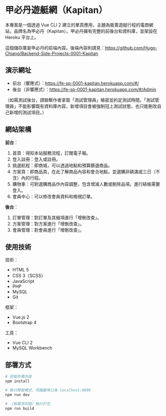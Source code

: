 # 甲必丹遊艇網（Kapitan）

本專案是一個透過 Vue CLI 2 建立的單頁應用，主題為販賣遊艇行程的電商網站，品牌名為甲必丹（Kapitan）。甲必丹擁有完整的前後台和資料庫，並架設在 Heroku 平台上。

這個儲存庫是甲必丹的前端內容。後端內容則請見：https://github.com/Hugo-Chiang/Backend-Side-Projects-0001-Kapitan

## 演示網址

* 前台（響應式）：https://fe-sp-0001-kapitan.herokuapp.com/#/
* 後台（非響應式）：https://fe-sp-0001-kapitan.herokuapp.com/#/Admin

（如需測試後台，請聯繫作者拿取「測試管理員」帳密並約定測試時間。「測試管理員」不能影響既有資料庫內容，新增項目會被強制冠上測試狀態，也只能刪改自己新增的測試項目。）

## 網站架構

__前台__：
1. 首頁：得知本站服務流程，訂閱電子報。
2. 登入註冊：登入或註冊。
3. 挑選航程：即商城，可以透過地點和預算篩選商品。
4. 方案頁：即商品頁，在此了解商品內容和會合地點，並選購非額滿或三日（不含）內的行程。
5. 購物車：可對選購商品作內容調整，包含增減人數或刪除品項。進行結帳需要登入。
6. 會員中心：可以修改會員資料和檢視訂單。

__後台__：
1. 訂單管理：對訂單及其細項進行「增刪改查」。
2. 方案管理：對方案進行「增刪改查」。
3. 會員管理：對會員進行「增刪改查」。

## 使用技術

技術：
* HTML 5
* CSS 3（SCSS）
* JavaScript
* PHP
* MySQL
* Git
 
框架：
* Vue.js 2
* Bootstrap 4

工具：
* Vue CLI 2 
* MySQL Workbench

## 部署方式

``` bash
# 安裝所需內容
npm install

# 執行開發模式，伺服器埠口為 localhost:8080
npm run dev

# （有需求的話）執行打包
npm run build

```
